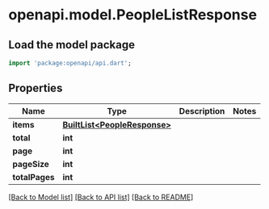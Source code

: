 # openapi.model.PeopleListResponse

## Load the model package
```dart
import 'package:openapi/api.dart';
```

## Properties
Name | Type | Description | Notes
------------ | ------------- | ------------- | -------------
**items** | [**BuiltList&lt;PeopleResponse&gt;**](PeopleResponse.md) |  | 
**total** | **int** |  | 
**page** | **int** |  | 
**pageSize** | **int** |  | 
**totalPages** | **int** |  | 

[[Back to Model list]](../README.md#documentation-for-models) [[Back to API list]](../README.md#documentation-for-api-endpoints) [[Back to README]](../README.md)


